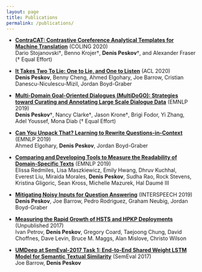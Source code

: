 ```yaml
---
layout: page
title: Publications
permalink: /publications/
---
```


-  [**ContraCAT: Contrastive Coreference Analytical Templates for Machine Translation**](https://www.youtube.com/watch?v=3D9hzgExbBU) (COLING 2020) <br /> Dario Stojanovski†, Benno Krojer†, **Denis Peskov**†, and Alexander Fraser († Equal Effort)

-  [**It Takes Two To Lie: One to Lie, and One to Listen**](https://go.umd.edu/diplomacy_data) (ACL 2020) <br /> **Denis Peskov**, Benny Cheng, Ahmed Elgohary, Joe Barrow, Cristian Danescu-Niculescu-Mizil, Jordan Boyd-Graber

-  [**Multi-Domain Goal-Oriented Dialogues (MultiDoGO): Strategies toward Curating and Annotating Large Scale Dialogue Data**](https://www.aclweb.org/anthology/D19-1460.pdf) (EMNLP 2019) <br />
**Denis Peskov**†, Nancy Clarke†, Jason Krone†, Brigi Fodor, Yi Zhang, Adel Youssef, Mona Diab († Equal Effort)


- [**Can You Unpack That? Learning to Rewrite Questions-in-Context**](https://www.aclweb.org/anthology/D19-1605.pdf) (EMNLP 2019) <br /> 
 Ahmed Elgohary, **Denis Peskov**, Jordan Boyd-Graber


- [**Comparing and Developing Tools to Measure the Readability of Domain-Specific Texts**](https://www.aclweb.org/anthology/D19-1489.pdf) (EMNLP 2019) <br /> 
  Elissa Redmiles, Lisa Maszkiewicz, Emily Hwang, Dhruv Kuchhal, Everest Liu, Miraida Morales, **Denis Peskov**, Sudha Rao, Rock Stevens, Kristina Gligoric, Sean Kross, Michelle Mazurek, Hal Daumé III 


- [**Mitigating Noisy Inputs for Question Answering**](http://users.umiacs.umd.edu/~jbg/docs/2019_interspeech_asr) (INTERSPEECH 2019) <br />
  **Denis Peskov**, Joe Barrow, Pedro Rodriguez, Graham Neubig, Jordan Boyd-Graber
  
  
- [**Measuring the Rapid Growth of HSTS and HPKP Deployments**](https://pdfs.semanticscholar.org/253d/a72dc6597e1ea4752008a28fd89b66866190.pdf) (Unpublished 2017) <br />
Ivan Petrov, **Denis Peskov**, Gregory Coard, Taejoong Chung, David Choffnes, Dave Levin, Bruce M. Maggs, Alan Mislove, Christo Wilson
  
  
- [**UMDeep at SemEval-2017 Task 1: End-to-End Shared Weight LSTM Model for Semantic Textual Similarity**](https://www.aclweb.org/anthology/S17-2026.pdf) (SemEval 2017)<br />
  Joe Barrow, **Denis Peskov**
